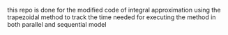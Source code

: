 this repo is done for the modified code of integral approximation using the trapezoidal method to track the time needed for executing the method in 
both parallel and sequential model
